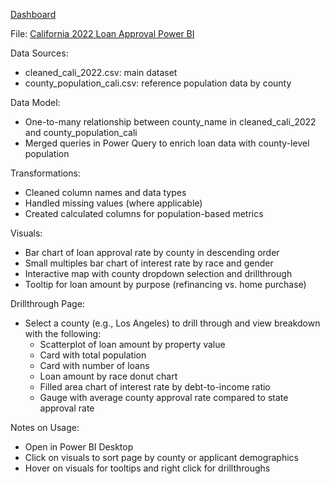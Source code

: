 [Dashboard](dashboard_screenshot.png)

File: [California 2022 Loan Approval Power BI](cali_2022_pbi.pbix)

Data Sources: 
- cleaned_cali_2022.csv: main dataset
- county_population_cali.csv: reference population data by county

Data Model:
- One-to-many relationship between county_name in cleaned_cali_2022 and county_population_cali
- Merged queries in Power Query to enrich loan data with county-level population

Transformations:
- Cleaned column names and data types
- Handled missing values (where applicable)
- Created calculated columns for population-based metrics

Visuals:
- Bar chart of loan approval rate by county in descending order
- Small multiples bar chart of interest rate by race and gender
- Interactive map with county dropdown selection and drillthrough
- Tooltip for loan amount by purpose (refinancing vs. home purchase)

Drillthrough Page:
- Select a county (e.g., Los Angeles) to drill through and view breakdown with the following:
  - Scatterplot of loan amount by property value
  - Card with total population 
  - Card with number of loans
  - Loan amount by race donut chart
  - Filled area chart of interest rate by debt-to-income ratio
  - Gauge with average county approval rate compared to state approval rate

Notes on Usage:
- Open in Power BI Desktop
- Click on visuals to sort page by county or applicant demographics
- Hover on visuals for tooltips and right click for drillthroughs
